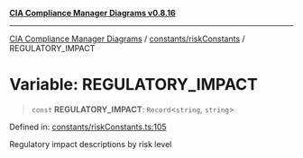 [**CIA Compliance Manager Diagrams v0.8.16**](../../../README.md)

***

[CIA Compliance Manager Diagrams](../../../modules.md) / [constants/riskConstants](../README.md) / REGULATORY\_IMPACT

# Variable: REGULATORY\_IMPACT

> `const` **REGULATORY\_IMPACT**: `Record`\<`string`, `string`\>

Defined in: [constants/riskConstants.ts:105](https://github.com/Hack23/cia-compliance-manager/blob/96f4020424aba8c55d4fe94eddf596babc070968/src/constants/riskConstants.ts#L105)

Regulatory impact descriptions by risk level
